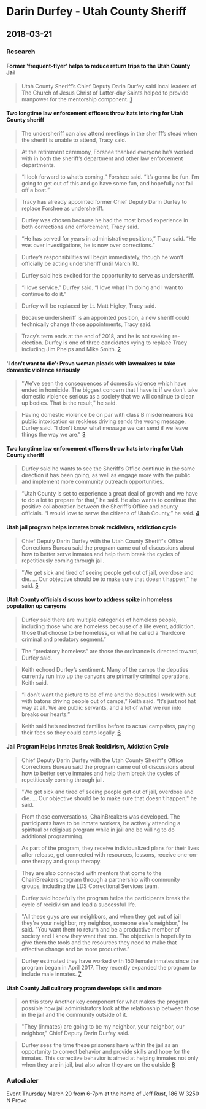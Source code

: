 # Darin Durfey - Utah County Sheriff

## 2018-03-21
### Research


#### Former 'frequent-flyer' helps to reduce return trips to the Utah County Jail
>Utah County Sheriff’s Chief Deputy Darin Durfey said local leaders of The Church of Jesus Christ of Latter-day Saints helped to provide manpower for the mentorship component. [1]

#### Two longtime law enforcement officers throw hats into ring for Utah County sheriff
>The undersheriff can also attend meetings in the sheriff’s stead when the sheriff is unable to attend, Tracy said.

>At the retirement ceremony, Forshee thanked everyone he’s worked with in both the sheriff’s department and other law enforcement departments.

>“I look forward to what’s coming,” Forshee said. “It’s gonna be fun. I’m going to get out of this and go have some fun, and hopefully not fall off a boat.”

>Tracy has already appointed former Chief Deputy Darin Durfey to replace Forshee as undersheriff.

>Durfey was chosen because he had the most broad experience in both corrections and enforcement, Tracy said.

>“He has served for years in administrative positions,” Tracy said. “He was over investigations, he is now over corrections.”

>Durfey’s responsibilities will begin immediately, though he won’t officially be acting undersheriff until March 10.

>Durfey said he’s excited for the opportunity to serve as undersheriff.

>“I love service,” Durfey said. “I love what I’m doing and I want to continue to do it.”

>Durfey will be replaced by Lt. Matt Higley, Tracy said.

>Because undersheriff is an appointed position, a new sheriff could technically change those appointments, Tracy said.

>Tracy’s term ends at the end of 2018, and he is not seeking re-election. Durfey is one of three candidates vying to replace Tracy including Jim Phelps and Mike Smith. [2]

#### 'I don't want to die': Provo woman pleads with lawmakers to take domestic violence seriously
>"We've seen the consequences of domestic violence which have ended in homicide. The biggest concern that I have is if we don't take domestic violence serious as a society that we will continue to clean up bodies. That is the result," he said.

>Having domestic violence be on par with class B misdemeanors like public intoxication or reckless driving sends the wrong message, Durfey said. "I don't know what message we can send if we leave things the way we are." [3]

#### Two longtime law enforcement officers throw hats into ring for Utah County sheriff
>Durfey said he wants to see the Sheriff’s Office continue in the same direction it has been going, as well as engage more with the public and implement more community outreach opportunities.

>“Utah County is set to experience a great deal of growth and we have to do a lot to prepare for that,” he said. He also wants to continue the positive collaboration between the Sheriff’s Office and county officials. “I would love to serve the citizens of Utah County,” he said. [4]

#### Utah jail program helps inmates break recidivism, addiction cycle
>Chief Deputy Darin Durfey with the Utah County Sheriff's Office Corrections Bureau said the program came out of discussions about how to better serve inmates and help them break the cycles of repetitiously coming through jail.

>"We get sick and tired of seeing people get out of jail, overdose and die. ... Our objective should be to make sure that doesn't happen," he said. [5]

#### Utah County officials discuss how to address spike in homeless population up canyons
>Durfey said there are multiple categories of homeless people, including those who are homeless because of a life event, addiction, those that choose to be homeless, or what he called a “hardcore criminal and predatory segment.”

>The “predatory homeless” are those the ordinance is directed toward, Durfey said.

>Keith echoed Durfey’s sentiment. Many of the camps the deputies currently run into up the canyons are primarily criminal operations, Keith said.

>“I don’t want the picture to be of me and the deputies I work with out with batons driving people out of camps,” Keith said. “It’s just not hat way at all. We are public servants, and a lot of what we run into breaks our hearts.”

>Keith said he’s redirected families before to actual campsites, paying their fees so they could camp legally. [6]


#### Jail Program Helps Inmates Break Recidivism, Addiction Cycle
>Chief Deputy Darin Durfey with the Utah County Sheriff's Office Corrections Bureau said the program came out of discussions about how to better serve inmates and help them break the cycles of repetitiously coming through jail.

>"We get sick and tired of seeing people get out of jail, overdose and die. ... Our objective should be to make sure that doesn't happen," he said.

>From those conversations, ChainBreakers was developed. The participants have to be inmate workers, be actively attending a spiritual or religious program while in jail and be willing to do additional programming.

>As part of the program, they receive individualized plans for their lives after release, get connected with resources, lessons, receive one-on-one therapy and group therapy.

>They are also connected with mentors that come to the ChainBreakers program through a partnership with community groups, including the LDS Correctional Services team.

>Durfey said hopefully the program helps the participants break the cycle of recidivism and lead a successful life.

>"All these guys are our neighbors, and when they get out of jail they're your neighbor, my neighbor, someone else's neighbor," he said. "You want them to return and be a productive member of society and I know they want that too. The objective is hopefully to give them the tools and the resources they need to make that effective change and be more productive."

>Durfey estimated they have worked with 150 female inmates since the program began in April 2017. They recently expanded the program to include male inmates. [7]

#### Utah County Jail culinary program develops skills and more
>on this story
Another key component for what makes the program possible how jail administrators look at the relationship between those in the jail and the community outside of it.

>"They (inmates) are going to be my neighbor, your neighbor, our neighbor," Chief Deputy Darin Durfey said.

>Durfey sees the time these prisoners have within the jail as an opportunity to correct behavior and provide skills and hope for the inmates. This corrective behavior is aimed at helping inmates not only when they are in jail, but also when they are on the outside [8]

[1]: https://www.ksl.com/?sid=46276133
[2]: https://www.heraldextra.com/news/local/crime-and-courts/longtime-utah-county-undersheriff-retires-chief-deputy-promoted-to-fill/article_12b14221-2e27-5511-a3d4-a634bcd55227.html
[3]: https://www.deseretnews.com/article/900011226/i-dont-want-to-die-provo-woman-pleads-with-lawmakers-to-take-domestic-violence-seriously.html
[4]: https://www.heraldextra.com/news/local/crime-and-courts/two-longtime-law-enforcement-officers-throw-hats-into-ring-for/article_4993151f-229c-57ff-bfc2-b044b2d23084.html
[5]: https://www.sltrib.com/news/2018/02/04/utah-jail-program-helps-inmates-break-recidivism-addiction-cycle/
[6]: https://www.heraldextra.com/utah-county-officials-discuss-how-to-address-spike-in-homeless/article_337d217a-85e3-595a-b7b1-36d754539f61.html
[7]: https://www.usnews.com/news/best-states/utah/articles/2018-02-02/jail-program-helps-inmates-break-recidivism-addiction-cycle
[8]: https://www.deseretnews.com/article/900010730/utah-county-jail-culinary-program-develops-skills-and-more.html
### Autodialer
Event Thursday March 20 from 6-7pm at the home of Jeff Rust, 186 W 3250 N Provo
